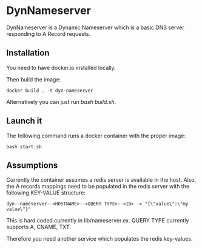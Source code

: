 # DynNameserver

DynNameserver is a Dynamic Nameserver which is a basic DNS server responding to A Record requests.


## Installation

You need to have docker.io installed locally.

Then build the image:

```
docker build . -t dyn-nameserver
```

Alternatively you can just run *bash build.sh*.

## Launch it

The following command runs a docker container with the proper image:

```
bash start.sh
```

## Assumptions

Currently the container assumes a redis server is available in the host.
Also, the A records mappings need to be populated in the redis server with the
following KEY-VALUE structure:

```
dyn--nameserver--<HOSTNAME>--<QUERY TYPE>--<ID> -> "{\"value\":\"my value\"}"
```

This is hard coded currently in lib/nameserver.ex. QUERY TYPE currently supports
A, CNAME, TXT.

Therefore you need another service which populates the redis key-values.
